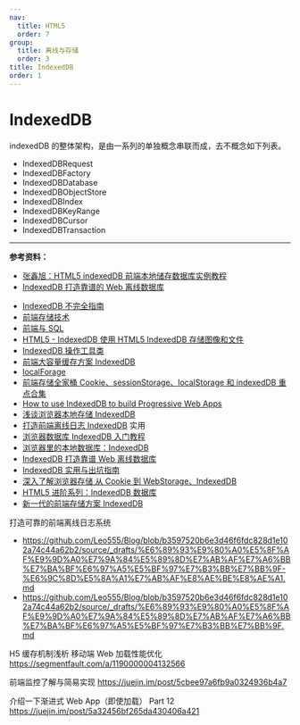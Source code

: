 ```yaml
---
nav:
  title: HTML5
  order: 7
group:
  title: 离线与存储
  order: 3
title: IndexedDB
order: 1
---
```


# IndexedDB

indexedDB 的整体架构，是由一系列的单独概念串联而成，去不概念如下列表。

- IndexedDBRequest
- IndexedDBFactory
- IndexedDBDatabase
- IndexedDBObjectStore
- IndexedDBIndex
- IndexedDBKeyRange
- IndexedDBCursor
- IndexedDBTransaction

---

**参考资料：**

- [张鑫旭：HTML5 indexedDB 前端本地储存数据库实例教程](https://www.zhangxinxu.com/wordpress/2017/07/html5-indexeddb-js-example/)
- [IndexedDB 打造靠谱的 Web 离线数据库](https://juejin.im/post/5b028b28518825426e024008)

* [IndexedDB 不完全指南](https://blog.kisnows.com/2017/12/06/step-into-indexdb/)
* [前端存储技术](https://juejin.im/post/5c3d5d97e51d455243765e8a)
* [前端与 SQL](https://juejin.im/post/593d0c5d61ff4b006c8fec76)
* [HTML5 - IndexedDB 使用 HTML5 IndexedDB 存储图像和文件](https://juejin.im/post/5bdd67206fb9a04a0c2de0c3)
* [IndexedDB 操作工具类](https://juejin.im/post/5db6902ae51d452a0e212d99)
* [前端大容量缓存方案 IndexedDB](https://juejin.im/post/5e344b20e51d4577794c123c)
* [localForage](https://www.awesomes.cn/repo/localForage/localforage)
* [前端存储全家桶 Cookie、sessionStorage、localStorage 和 indexedDB 重点合集](https://juejin.im/post/5b8d1b3c518825430f30165b)
* [How to use IndexedDB to build Progressive Web Apps](http://ichengde.github.io/2018/04/21/How-to-use-IndexedDB-to-build-Progressive-Web-Apps/)
* [浅谈浏览器本地存储 IndexedDB](https://juejin.im/post/59bb2e755188257e7852d40f)
* [打造前端离线日志 IndexedDB](https://juejin.im/post/5c91b3c86fb9a070cf6bcab2) 实用
* [浏览器数据库 IndexedDB 入门教程](https://mp.weixin.qq.com/s?__biz=MzI3MTI2NzkxMA==&mid=2247486097&idx=1&sn=f5552b1c205558a8f5acd0f5a01bf0ba&chksm=eac52bb8ddb2a2ae40ac8c3a5955de3c53ed41a83e93afb5d3e82159286888df0ebb2ace4369#rd)
* [浏览器里的本地数据库：IndexedDB](https://juejin.im/post/5da2d9cae51d4577e86d0db2)
* [IndexedDB 打造靠谱 Web 离线数据库](https://juejin.im/post/5b028b28518825426e024008)
* [IndexedDB 实用与出坑指南](https://juejin.im/post/5a9d65916fb9a028e46e257a)
* [深入了解浏览器存储 从 Cookie 到 WebStorage、IndexedDB](https://juejin.im/post/5c8e6fa8e51d453ec75168cd)
* [HTML5 进阶系列：IndexedDB 数据库](https://juejin.im/post/59013d2c0ce46300614ebe70)
* [新一代的前端存储方案 IndexedDB](https://juejin.im/post/5b09a641f265da0dcd0b674f)


打造可靠的前端离线日志系统

- https://github.com/Leo555/Blog/blob/b3597520b6e3d46f6fdc828d1e102a74c44a62b2/source/_drafts/%E6%89%93%E9%80%A0%E5%8F%AF%E9%9D%A0%E7%9A%84%E5%89%8D%E7%AB%AF%E7%A6%BB%E7%BA%BF%E6%97%A5%E5%BF%97%E7%B3%BB%E7%BB%9F-%E6%9C%8D%E5%8A%A1%E7%AB%AF%E8%AE%BE%E8%AE%A1.md
- https://github.com/Leo555/Blog/blob/b3597520b6e3d46f6fdc828d1e102a74c44a62b2/source/_drafts/%E6%89%93%E9%80%A0%E5%8F%AF%E9%9D%A0%E7%9A%84%E5%89%8D%E7%AB%AF%E7%A6%BB%E7%BA%BF%E6%97%A5%E5%BF%97%E7%B3%BB%E7%BB%9F.md


H5 缓存机制浅析 移动端 Web 加载性能优化
https://segmentfault.com/a/1190000004132566


前端监控了解与简易实现
https://juejin.im/post/5cbee97a6fb9a0324936b4a7

介绍一下渐进式 Web App（即使加载） Part 12
https://juejin.im/post/5a32456bf265da430406a421


